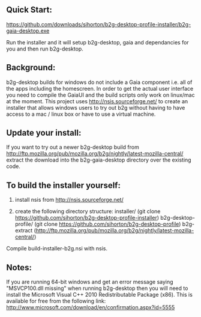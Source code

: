 Quick Start:
------------

https://github.com/downloads/sihorton/b2g-desktop-profile-installer/b2g-gaia-desktop.exe

Run the installer and it will setup b2g-desktop, gaia and dependancies for you and then run b2g-desktop.

Background:
-----------

b2g-desktop builds for windows do not include a Gaia component i.e. all of the apps including the homescreen. 
In order to get the actual user interface you need to compile the GaiaUI and the build scripts only work on linux/mac
at the moment. This project uses http://nsis.sourceforge.net/ to create an installer that allows windows users
to try out b2g without having to have access to a mac / linux box or have to use a virtual machine.

Update your install:
--------------------
If you want to try out a newer b2g-desktop build from http://ftp.mozilla.org/pub/mozilla.org/b2g/nightly/latest-mozilla-central/
extract the download into the b2g-gaia-desktop directory over the existing code.


To build the installer yourself:
--------------------------------

1) install nsis from http://nsis.sourceforge.net/

2) create the following directory structure:
  installer/ (git clone https://github.com/sihorton/b2g-desktop-profile-installer)
  b2g-desktop-profile/ (git clone https://github.com/sihorton/b2g-desktop-profile)
  b2g-extract (http://ftp.mozilla.org/pub/mozilla.org/b2g/nightly/latest-mozilla-central/)

Compile build-installer-b2g.nsi with nsis.

Notes:
------

If you are running 64-bit windows and get an error message saying "MSVCP100.dll missing" when running b2g-desktop then you will need to install the Microsoft Visual C++ 2010 Redistributable Package (x86). This is available for free from the following link: http://www.microsoft.com/download/en/confirmation.aspx?id=5555
